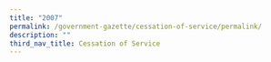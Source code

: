 ```yaml
---
title: "2007"
permalink: /government-gazette/cessation-of-service/permalink/
description: ""
third_nav_title: Cessation of Service
---
```

